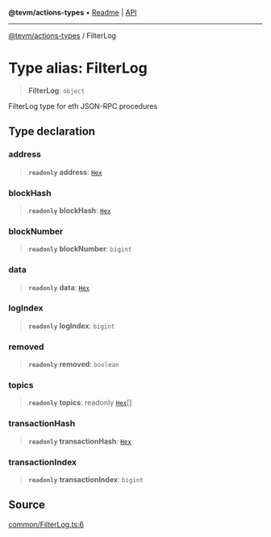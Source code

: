 **@tevm/actions-types** • [Readme](../README.md) \| [API](../globals.md)

***

[@tevm/actions-types](../README.md) / FilterLog

# Type alias: FilterLog

> **FilterLog**: `object`

FilterLog type for eth JSON-RPC procedures

## Type declaration

### address

> **`readonly`** **address**: [`Hex`](Hex.md)

### blockHash

> **`readonly`** **blockHash**: [`Hex`](Hex.md)

### blockNumber

> **`readonly`** **blockNumber**: `bigint`

### data

> **`readonly`** **data**: [`Hex`](Hex.md)

### logIndex

> **`readonly`** **logIndex**: `bigint`

### removed

> **`readonly`** **removed**: `boolean`

### topics

> **`readonly`** **topics**: readonly [`Hex`](Hex.md)[]

### transactionHash

> **`readonly`** **transactionHash**: [`Hex`](Hex.md)

### transactionIndex

> **`readonly`** **transactionIndex**: `bigint`

## Source

[common/FilterLog.ts:6](https://github.com/evmts/tevm-monorepo/blob/main/packages/actions-types/src/common/FilterLog.ts#L6)
